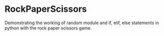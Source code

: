 # RockPaperScissors
Demonstrating the working of random module and if, elif, else statements in python with the rock paper scissors game.
